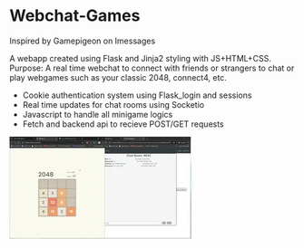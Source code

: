 ﻿# Webchat-Games

Inspired by Gamepigeon on Imessages

A webapp created using Flask and Jinja2 styling with JS+HTML+CSS. <br>
Purpose: A real time webchat to connect with friends or strangers to chat or play webgames such as your classic 2048, connect4, etc. 

- Cookie authentication system using Flask_login and sessions
- Real time updates for chat rooms using Socketio
- Javascript to handle all minigame logics
- Fetch and backend api to recieve POST/GET requests

[![Watch the video](https://raw.githubusercontent.com/ivanpan0626/Webchat-Games/main/video/WebchatDemoIMG.jpg)](https://youtu.be/PAIZw-Od5Sg)
